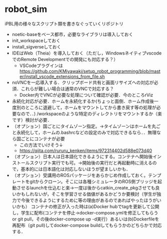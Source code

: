 # robot_sim
iPBL用の様々なスクリプト類を書きなぐっていくリポジトリ
- noetic-baseをベース都市，必要なライブラリは導入しておく
- init_workspaceしておく
- install_sigverseしておく
- IDEはWeb（Theia）を導入しておく（ただし，WindowsネイティブvscodeでのRemote Developmentでの開発にも対応する？）
  - VSCodeプラグインは
https://github.com/KMiyawaki/setup_robot_programming/blob/master/install_vscode_extensions_from_file.sh
- noVNCを一応導入する．クリップボード共有と画面リサイズへの対応が必須．これらが難しい場合は通常のVNCで対応する？
  - Docker内でVNCが必要な処理について確認が必要．今のところrViz
- 永続化対応が必要．ホームを永続化するか(ちょっと面倒．ホーム作成後一度別のところに退避して，ホームをマウントしてから書き戻す等の処理が必要なので．．) /workspaceのような特定のディレクトリをマウントするか（楽です）検討が必要．
- （オプション）国ごとにタイムゾーン指定。->タイムゾーンはホームを丸ごと永続化して，ホームの.bashrcなどの設定のみで対応できるなら．．無理なら国ごとにコンテナが必要
  - この方法でいけそう↓
  - https://qiita.com/rururu_kenken/items/972314402d588e073d40
- （オプション）日本人は日本語化できるようにする。コンテナへ開始後インストールスクリプト実行でも可。->開始後の実行だと再起動時に消えるので，基本的には日本語化は対応しないほうが望ましいかも．
- （オプション）受講用のROSパッケージをあらかじめ作成しておく。テンプレートをgitからクローン。そこには各種シミュレータのROS側ブリッジを起動させるlaunchを仕込むと楽->一度は後からcatkin_create_pkgさせても良いかもしれないが，そこを学習させる価値があるかどうか要検討（学生が独力で今後できるようにするために等の理由があるのであればやったほうがいいかも）
コンテナの修正が入った時は(a)Docker hubでtagを更新して公開し，学生に配布(コンテナを停止->docker-compose.ymlを修正してもらう or git pull，その後docker-compose up -d実行）あるいは(b)Dockerfileを再配布（git pull)してdocker-compose buildしてもらうかのどちらかで対応する．
